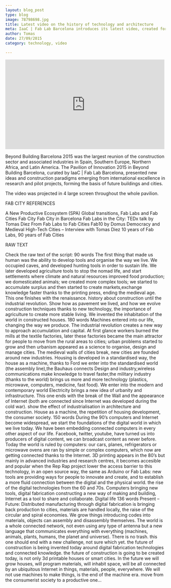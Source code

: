 ```yaml
---
layout: blog_post
type: blog
image: 78798698.jpg
title: Latest video on the history of technology and architecture
meta: IaaC | Fab Lab Barcelona introduces its latest video, created for Beyond Building Barcelona 2015 faire: A History of Architecture. The video narrates the history of technology applied to human housing, from the origins to the (possible) future.
author: Tomas
date: 27/09/2015
category: technology, video

---
```



<iframe src="https://player.vimeo.com/video/133676785" width="500" height="281" frameborder="0" webkitallowfullscreen mozallowfullscreen allowfullscreen></iframe>


Beyond Building Barcelona 2015 was the largest reunion of the construction sector and associated industries in Spain, Southern Europe, Northern Africa, and Latin America. The Pavilion of Innovation 2015 in Beyond Building Barcelona, curated by IaaC | Fab Lab Barcelona, presented new ideas and construction paradigms emerging from international excellence in research and pilot projects, forming the basis of future buildings and cities.

The video was projected in 4 large screen throughout the whole pavilion.



FAB CITY REFERENCES

A New Productive Ecosystem (SPA)
Global transitions, Fab Labs and Fab Cities
Fab City
Fab City in Barcelona
Fab Labs in the City: TEDx talk by Tomas Diez 
From Fab Labs to Fab Cities
Fab10 by Domus
Democracy and Medieval High-Tech Cities – Interview with Tomas Diez
10 years of Fab Labs, 90 years of Fab Cities



RAW TEXT

Check the  raw text of the script:
90 words
The first thing that made us human was the ability to develop tools and organise the way we live.
We occupied caves, and developed hunting tools in order to sustain life.
We later developed agriculture tools to stop the nomad life, and start settlements where climate and natural resources improved food production;
we domesticated animals;
we created more complex tools;
we started to accumulate surplus and then started to create markets,exchange knowledge faster thanks to the printing press, ending the medieval age.
This one finishes with the renaissance.
history about construction until the industrial revolution. Show how as pavement we lived, and how we evolve construction techniques thanks to new technology, the importance of agriculture to create more stable living. We invented the inhabitation of the world in constructed houses.
180 words
Machines entered into our life, changing the way we produce. The industrial revolution creates a new way to approach accumulation and capital. At first glance workers burned the mills at the textile factories, later these factories became the main attractor for people to move from the rural areas to cities; urban problems started to grow and then urbanism appeared as a science to organise, design and manage cities. The medieval walls of cities break, new cities are founded around new industries.
Housing is developed in a standardised way, the house as a machine, thanks to Ford we enter into the standardised world (the assembly line),the Bauhaus connects Design and industry,wireless communications make knowledge to travel faster,the military industry (thanks to the world) brings us more and more technology (plastics, microwave, computers, medicine, fast food).
We enter into the modern and contemporary world
Electricity brings a new idea of urbanity and infrastructure. This one ends with the break of the Wall and the appearance of Internet (both are connected since Internet was developed during the cold war).
show the effect of industrialisation in architecture and construction. House as a machine, the repetition of housing development, the consumer society.
 150 words
During the 90’s computers and Internet become widespread, we start the foundations of the digital world in which we live today. We have been embedding connected computers in every other aspect of our life. Facebook, twitter, youtube, have turned us into producers of digital content, we can broadcast content as never before. Today the world is ruled by computers: our cars, planes, refrigerators or microwave ovens are ran by simple or complex computers, which now are getting connected thanks to the Internet. 3D printing appears in the 80’s but mainly in advanced industries and research centres, it becomes accesible and popular when the Rep Rap project lower the access barrier to this technology, in an open source way, the same as Arduino or Fab Labs: new tools are providing ways for people to innovate and create, and to establish a more fluid connection between the digital and the physical world.
the rise of the digital technologies from the 60 and 70s. Computers bringing new tools, digital fabrication constructing a new way of making and building, Internet as a tool to share and collaborate. Digital life
136 words
Present – Future: Distributed manufacturing through digital fabrication is bringing back production to cities, materials are handled locally, the raise of the circular and spiral economies. We grow things introducing codes into materials, objects can assembly and disassembly themselves. The world is a whole connected network, not even using any type of antenna but a new language that communicates everything with everything (machines, animals, plants, humans, the planet and universe). There is no trash. this one should end with a new challenge, not sure which yet.
the future of construction is being invented today around digital fabrication technologies and connected knowledge.
the future of construction is going to be created today, is not only 3d printable houses or smart cities. In the future we will grow houses, will program materials, will inhabit space, will be all connected by an ubiquitous Internet in things, materials, people, everywhere. We will not use machines to make things, is the end of the machine era.
move from the consumerist society to a productive one…
